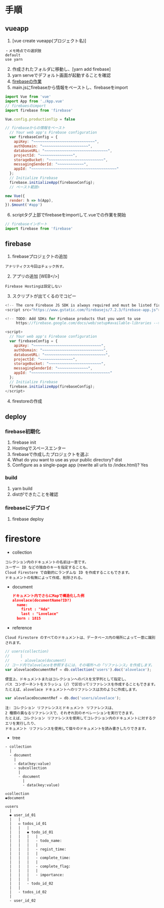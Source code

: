 # 手順
## vueapp
1. [vue create vueapp(プロジェクト名)]
```
・メモ時点での選択肢
default
use yarn
```
2. 作成されたフォルダに移動し、[yarn add firebase]
3. yarn serveでデフォルト画面が起動することを確認
4. [firebaseの作業](#firebase)
5. main.jsにfirebaseから情報をペーストし、firebaseをimport
```javascript
import Vue from 'vue'
import App from './App.vue'
// firebaesのimport
import firebase from 'firebase'

Vue.config.productionTip = false

// firebaseからの情報をペースト
  // Your web app's Firebase configuration
  var firebaseConfig = {
    apiKey: "~~~~~~~~~~~~~~~~~~~~~~~~~~~~",
    authDomain: "~~~~~~~~~~~~~~~~~~~~~",
    databaseURL: "~~~~~~~~~~~~~~~~~~~~~~~~~~~~~",
    projectId: "~~~~~~~~~~~~~~~",
    storageBucket: "~~~~~~~~~~~~~~~~~~~~~~~~~",
    messagingSenderId: "~~~~~~~~~~~~",
    appId: "~~~~~~~~~~~~~~~~~~~~~~~~~~~~~~~~~~~~~~~"
  };
  // Initialize Firebase
  firebase.initializeApp(firebaseConfig);
  // ペースト範囲↑

new Vue({
  render: h => h(App),
}).$mount('#app')
```
6. scriptタグ上部でfirebaseをimportして.vueでの作業を開始
```javascript
// firebaseインポート
import firebase from 'firebase'
```

## firebase
1. firebaseプロジェクトの追加
```
アナリティクス今回はチェック外す。
```
2. アプリの追加 [WEB</>]
```
Firebase Hostingは設定しない
```
3. スクリプトが出てくるのでコピー
```javascript
<!-- The core Firebase JS SDK is always required and must be listed first -->
<script src="https://www.gstatic.com/firebasejs/7.2.3/firebase-app.js"></script>

<!-- TODO: Add SDKs for Firebase products that you want to use
     https://firebase.google.com/docs/web/setup#available-libraries -->

<script>
  // Your web app's Firebase configuration
  var firebaseConfig = {
    apiKey: "~~~~~~~~~~~~~~~~~~~~~~~~~~~~~~~",
    authDomain: "~~~~~~~~~~~~~~~~~~~~~~~~~~~~",
    databaseURL: "~~~~~~~~~~~~~~~~~~~~~~~~~~~~",
    projectId: "~~~~~~~~~~~~~~~",
    storageBucket: "~~~~~~~~~~~~~~~~~~~~~~~~",
    messagingSenderId: "~~~~~~~~~~~~~~",
    appId: "~~~~~~~~~~~~~~~~~~~~~~~~~~~~~~~~~~~~"
  };
  // Initialize Firebase
  firebase.initializeApp(firebaseConfig);
</script>
```
4. firestoreの作成

## deploy
### firebase初期化
1. firebase init
2. Hostingでスペースエンター
3. firebaseで作成したプロジェクトを選ぶ
4. What do you want to use as your public directory? dist
5. Configure as a single-page app (rewrite all urls to /index.html)? Yes
### build
1. yarn build
2. distができたことを確認
### firebaseにデプロイ
1. firebase deploy

# firestore
- collection
```
コレクション内のドキュメントの名前は一意です。
ユーザー ID などの独自のキーを指定することも、
Cloud Firestore で自動的にランダムな ID を作成することもできます。
ドキュメントの有無によって作成、削除される。
```
- document
  ```json
  ドキュメント内でさらにMapで構造化した例
  alovelace(documentName?ID?)
    name:
      first : "Ada"
      last : "Lovelace"
    born : 1815
  ```
- reference
```
Cloud Firestore のすべてのドキュメントは、データベース内の場所によって一意に識別されます。
```
```javascript
// users(collection)
//     |
//     - alovelace(document)
// コード内でalovelaceを参照するには、その場所への「リファレンス」を作成します。
var alovelaceDocumentRef = db.collection('users').doc('alovelace');
```
```
便宜上、ドキュメントまたはコレクションへのパスを文字列として指定し、
パス コンポーネントをスラッシュ（/）で区切ってリファレンスを作成することもできます。
たとえば、alovelace ドキュメントへのリファレンスは次のように作成します。
```
```javascript
var alovelaceDocumentRef = db.doc('users/alovelace');
```
```
注: コレクション リファレンスとドキュメント リファレンスは、
2 種類の異なるリファレンスで、それぞれ別のオペレーションを実行できます。
たとえば、コレクション リファレンスを使用してコレクション内のドキュメントに対するクエリを実行したり、
ドキュメント リファレンスを使用して個々のドキュメントを読み書きしたりできます。
```


- tree
```
- collection
  |
  - document
    |
    - data(key:value)
    - subcollection
      |
      - document
        |
        - data(key:value)
```

```
◇collection
◆document

◇users
  |
  ◆ user_id_01
  |   |
  |   ◇ todos_id_01
  |   |   |
  |   |   ◆ todo_id_01
  |   |   |   |
  |   |   |   - todo_name:
  |   |   |   |
  |   |   |   - regist_time:
  |   |   |   |
  |   |   |   - complete_time:
  |   |   |   |
  |   |   |   - complete_flag:
  |   |   |   |
  |   |   |   - importance:
  |   |   |
  |   |   - todo_id_02
  |   |   
  |   - todos_id_02
  |
  - user_id_02
```
